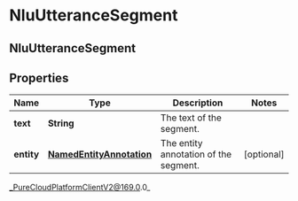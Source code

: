 # NluUtteranceSegment

## NluUtteranceSegment

## Properties

|Name | Type | Description | Notes|
|------------ | ------------- | ------------- | -------------|
| **text** | **String** | The text of the segment. | |
| **entity** | [**NamedEntityAnnotation**](NamedEntityAnnotation) | The entity annotation of the segment. | [optional] |



_PureCloudPlatformClientV2@169.0.0_
